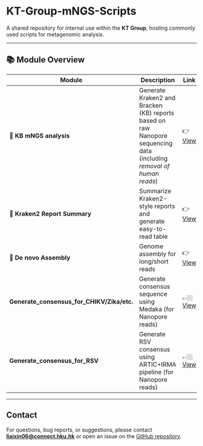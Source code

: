 # KT-Group-mNGS-Scripts

A shared repository for internal use within the **KT Group**, hosting commonly used scripts for metagenomic analysis.

---

## 📚 Module Overview

| Module                    | Description                                       | Link |
|---------------------------|---------------------------------------------------|------|
| **🧩 KB mNGS analysis** | Generate Kraken2 and Bracken (KB) reports based on raw Nanopore sequencing data (including *removal of human reads*) |👉 [View](https://github.com/Sinceter/mNGS) |
| **📁 Kraken2 Report Summary**| Summarize Kraken2-style reports and generate easy-to-read table     |👉 [View](https://github.com/Sinceter/Microbial-Clinical-Report?tab=readme-ov-file#kraken2-style-reports-summary) |
| **🧬 De novo Assembly**      | Genome assembly for long/short reads     |👉 [View](https://github.com/Sinceter/KT-Group-mNGS-Scripts/blob/main/De_novo_assembly/README.md) |
| **Generate_consensus_for_CHIKV/Zika/etc.** | Generate consensus sequence using Medaka (for Nanopore reads) |👉🏼[View](https://github.com/Sinceter/KT-Group-mNGS-Scripts/blob/main/Generate_consensus_medaka/README.md) |
| **Generate_consensus_for_RSV** | Generate RSV consensus using ARTIC+IRMA pipeline (for Nanopore reads) |👉🏼[View](https://github.com/Sinceter/KT-Group-mNGS-Scripts/blob/main/Generate_consensus_RSV_ARTIC%2BIRMA/README.md) |

---


## Contact

For questions, bug reports, or suggestions, please contact **liaixin06@connect.hku.hk** or open an issue on the [GitHub repository](https://github.com/Sinceter/KT-Group-mNGS-Scripts).

